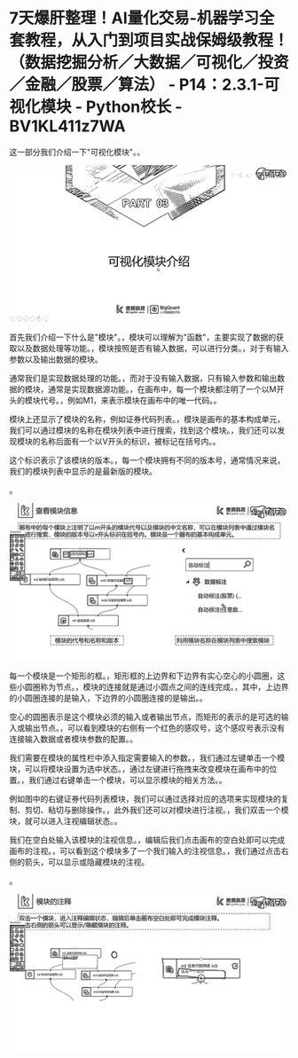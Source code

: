 # 7天爆肝整理！AI量化交易-机器学习全套教程，从入门到项目实战保姆级教程！（数据挖掘分析／大数据／可视化／投资／金融／股票／算法） - P14：2.3.1-可视化模块 - Python校长 - BV1KL411z7WA

这一部分我们介绍一下"可视化模块"。。

![](img/29f95d35205da3e8d2c0e06a07d1aa74_1.png)

首先我们介绍一下什么是"模块"。，模块可以理解为"函数"，主要实现了数据的获取以及数据处理等功能。，模块按照是否有输入数据，可以进行分类。，对于有输入参数以及输出数据的模块。

通常我们是实现数据处理的功能。，而对于没有输入数据，只有输入参数和输出数据的模块，通常是实现数据源功能。，在画布中，每一个模块都注明了一个以M开头的模块代号。，例如M1，来表示模块在画布中的唯一代码。。

模块上还显示了模块的名称，例如证券代码列表。，模块是画布的基本构成单元，我们可以通过模块的名称在模块列表中进行搜索，找到这个模块。，我们还可以发现模块的名称后面有一个以V开头的标识，被标记在括号内。。

这个标识表示了该模块的版本。，每一个模块拥有不同的版本号，通常情况来说，我们的模块列表中显示的是最新版的模块。

。

![](img/29f95d35205da3e8d2c0e06a07d1aa74_3.png)

每一个模块是一个矩形的框。，矩形框的上边界和下边界有实心空心的小圆圈，这些小圆圈称为节点。，模块的连接就是通过小圆点之间的连线完成。，其中，上边界的小圆圈连接的是输入，下边界的小圆圈连接的是输出。。

空心的圆圈表示是这个模块必须的输入或者输出节点，而矩形的表示的是可选的输入或输出节点。，可以看到模块的右侧有一个红色的感叹号，这个感叹号表示没有连接输入数据或者模块参数的配置。。

我们需要在模块的属性栏中添入指定需要输入的参数。，我们通过左键单击一个模块，可以将模块设置为选中状态。，通过左键进行拖拽来改变模块在画布中的位置。，我们通过右键单击一个模块，可以显示模块的相关方法。。

例如图中的右键证券代码列表模块，我们可以通过选择对应的选项来实现模块的复制、剪切、粘切与删除操作。，此外我们还可以对模块进行注视。，我们双击一个模块，就可以进入注视编辑状态。。

我们在空白处输入该模块的注视信息。，编辑后我们点击画布的空白处即可以完成画布的注视。，可以看到这个模块多了一个我们输入的注视信息。，我们通过点击右侧的箭头，可以显示或隐藏模块的注视。

。

![](img/29f95d35205da3e8d2c0e06a07d1aa74_5.png)